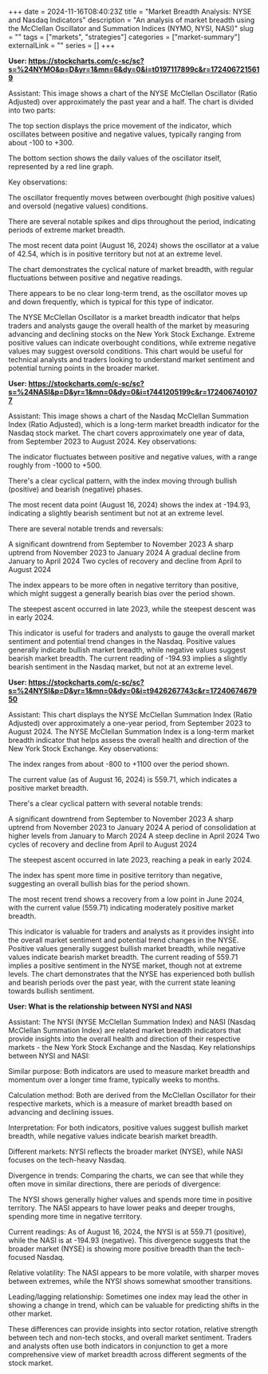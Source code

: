 +++ 
date = 2024-11-16T08:40:23Z
title = "Market Breadth Analysis: NYSE and Nasdaq Indicators"
description = "An analysis of market breadth using the McClellan Oscillator and Summation Indices (NYMO, NYSI, NASI)"
slug = ""
tags = ["markets", "strategies"]
categories = ["market-summary"]
externalLink = ""
series = []
+++

**User:
https://stockcharts.com/c-sc/sc?s=%24NYMO&p=D&yr=1&mn=6&dy=0&i=t0197117899c&r=1724067215619**

Assistant:
This image shows a chart of the NYSE McClellan Oscillator (Ratio Adjusted) over approximately the past year and a half. The chart is divided into two parts:


The top section displays the price movement of the indicator, which oscillates between positive and negative values, typically ranging from about -100 to +300.


The bottom section shows the daily values of the oscillator itself, represented by a red line graph.


Key observations:


The oscillator frequently moves between overbought (high positive values) and oversold (negative values) conditions.


There are several notable spikes and dips throughout the period, indicating periods of extreme market breadth.


The most recent data point (August 16, 2024) shows the oscillator at a value of 42.54, which is in positive territory but not at an extreme level.


The chart demonstrates the cyclical nature of market breadth, with regular fluctuations between positive and negative readings.


There appears to be no clear long-term trend, as the oscillator moves up and down frequently, which is typical for this type of indicator.


The NYSE McClellan Oscillator is a market breadth indicator that helps traders and analysts gauge the overall health of the market by measuring advancing and declining stocks on the New York Stock Exchange. Extreme positive values can indicate overbought conditions, while extreme negative values may suggest oversold conditions.
This chart would be useful for technical analysts and traders looking to understand market sentiment and potential turning points in the broader market.

**User:
https://stockcharts.com/c-sc/sc?s=%24NASI&p=D&yr=1&mn=0&dy=0&i=t7441205199c&r=1724067401077**

Assistant:
This image shows a chart of the Nasdaq McClellan Summation Index (Ratio Adjusted), which is a long-term market breadth indicator for the Nasdaq stock market. The chart covers approximately one year of data, from September 2023 to August 2024.
Key observations:


The indicator fluctuates between positive and negative values, with a range roughly from -1000 to +500.


There's a clear cyclical pattern, with the index moving through bullish (positive) and bearish (negative) phases.


The most recent data point (August 16, 2024) shows the index at -194.93, indicating a slightly bearish sentiment but not at an extreme level.


There are several notable trends and reversals:

A significant downtrend from September to November 2023
A sharp uptrend from November 2023 to January 2024
A gradual decline from January to April 2024
Two cycles of recovery and decline from April to August 2024



The index appears to be more often in negative territory than positive, which might suggest a generally bearish bias over the period shown.


The steepest ascent occurred in late 2023, while the steepest descent was in early 2024.


This indicator is useful for traders and analysts to gauge the overall market sentiment and potential trend changes in the Nasdaq. Positive values generally indicate bullish market breadth, while negative values suggest bearish market breadth. The current reading of -194.93 implies a slightly bearish sentiment in the Nasdaq market, but not at an extreme level.

**User:
https://stockcharts.com/c-sc/sc?s=%24NYSI&p=D&yr=1&mn=0&dy=0&i=t9426267743c&r=1724067467950**

Assistant:
This chart displays the NYSE McClellan Summation Index (Ratio Adjusted) over approximately a one-year period, from September 2023 to August 2024. The NYSE McClellan Summation Index is a long-term market breadth indicator that helps assess the overall health and direction of the New York Stock Exchange.
Key observations:


The index ranges from about -800 to +1100 over the period shown.


The current value (as of August 16, 2024) is 559.71, which indicates a positive market breadth.


There's a clear cyclical pattern with several notable trends:

A significant downtrend from September to November 2023
A sharp uptrend from November 2023 to January 2024
A period of consolidation at higher levels from January to March 2024
A steep decline in April 2024
Two cycles of recovery and decline from April to August 2024



The steepest ascent occurred in late 2023, reaching a peak in early 2024.


The index has spent more time in positive territory than negative, suggesting an overall bullish bias for the period shown.


The most recent trend shows a recovery from a low point in June 2024, with the current value (559.71) indicating moderately positive market breadth.


This indicator is valuable for traders and analysts as it provides insight into the overall market sentiment and potential trend changes in the NYSE. Positive values generally suggest bullish market breadth, while negative values indicate bearish market breadth. The current reading of 559.71 implies a positive sentiment in the NYSE market, though not at extreme levels.
The chart demonstrates that the NYSE has experienced both bullish and bearish periods over the past year, with the current state leaning towards bullish sentiment.

**User:
What is the relationship between NYSI and NASI**

Assistant:
The NYSI (NYSE McClellan Summation Index) and NASI (Nasdaq McClellan Summation Index) are related market breadth indicators that provide insights into the overall health and direction of their respective markets - the New York Stock Exchange and the Nasdaq.
Key relationships between NYSI and NASI:


Similar purpose: Both indicators are used to measure market breadth and momentum over a longer time frame, typically weeks to months.


Calculation method: Both are derived from the McClellan Oscillator for their respective markets, which is a measure of market breadth based on advancing and declining issues.


Interpretation: For both indicators, positive values suggest bullish market breadth, while negative values indicate bearish market breadth.


Different markets: NYSI reflects the broader market (NYSE), while NASI focuses on the tech-heavy Nasdaq.


Divergence in trends: Comparing the charts, we can see that while they often move in similar directions, there are periods of divergence:

The NYSI shows generally higher values and spends more time in positive territory.
The NASI appears to have lower peaks and deeper troughs, spending more time in negative territory.



Current readings: As of August 16, 2024, the NYSI is at 559.71 (positive), while the NASI is at -194.93 (negative). This divergence suggests that the broader market (NYSE) is showing more positive breadth than the tech-focused Nasdaq.


Relative volatility: The NASI appears to be more volatile, with sharper moves between extremes, while the NYSI shows somewhat smoother transitions.


Leading/lagging relationship: Sometimes one index may lead the other in showing a change in trend, which can be valuable for predicting shifts in the other market.


These differences can provide insights into sector rotation, relative strength between tech and non-tech stocks, and overall market sentiment. Traders and analysts often use both indicators in conjunction to get a more comprehensive view of market breadth across different segments of the stock market.

